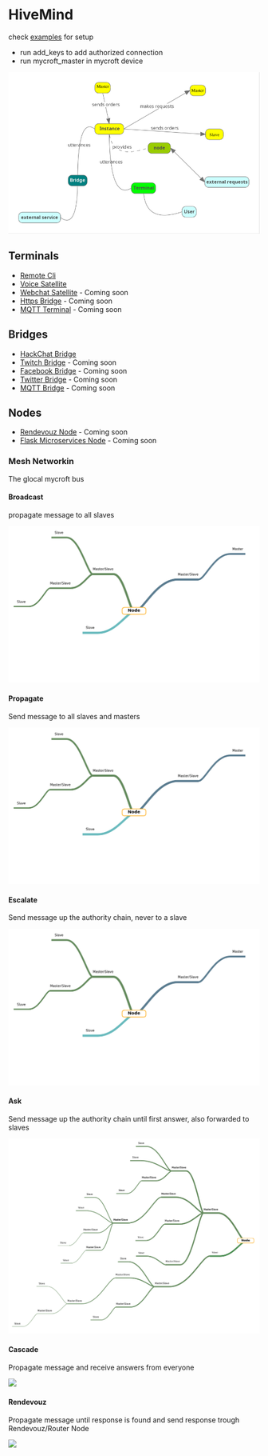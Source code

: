 # HiveMind

check [examples](./examples) for setup

- run add_keys to add authorized connection
- run mycroft_master in mycroft device

![](./hivemind.png)

## Terminals

- [Remote Cli](https://github.com/OpenJarbas/HiveMind-cli)
- [Voice Satellite](https://github.com/OpenJarbas/HiveMind-voice-sat)
- [Webchat Satellite]() - Coming soon
- [Https Bridge]() - Coming soon
- [MQTT Terminal]() - Coming soon

## Bridges

- [HackChat Bridge](https://github.com/OpenJarbas/HiveMind-HackChatBridge)
- [Twitch Bridge]() - Coming soon
- [Facebook Bridge]() - Coming soon
- [Twitter Bridge]() - Coming soon
- [MQTT Bridge]() - Coming soon

## Nodes

- [Rendevouz Node]() - Coming soon
- [Flask Microservices Node]() - Coming soon


### Mesh Networkin

The glocal mycroft bus


#### Broadcast

propagate message to all slaves

![](./data_flow/broadcast.gif)

#### Propagate

Send message to all slaves and masters

![](./data_flow/propagate.gif)

#### Escalate

Send message up the authority chain, never to a slave

![](./data_flow/escalate.gif)


#### Ask


Send message up the authority chain until first answer, also forwarded
to slaves

![](./data_flow/ask.gif)

#### Cascade


Propagate message and receive answers from everyone

![](./data_flow/cascade.gif)

#### Rendevouz


Propagate message until response is found and send response trough
Rendevouz/Router Node

![](./data_flow/cascade.gif)